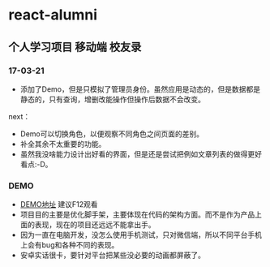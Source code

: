 # react-alumni
## 个人学习项目 移动端 校友录

### 17-03-21
* 添加了Demo，但是只模拟了管理员身份。虽然应用是动态的，但是数据都是静态的，只有查询，增删改能操作但操作后数据不会改变。

next：
* Demo可以切换角色，以便观察不同角色之间页面的差别。
* 补全其余不太重要的功能。
* 虽然我没啥能力设计出好看的界面，但是还是尝试把例如文章列表的做得更好看点:-D。

### DEMO
* [DEMO地址](https://czy0729.github.io/react-alumni/) 建议F12观看
* 项目目的主要是优化脚手架，主要体现在代码的架构方面。而不是作为产品上面的表现，现在的项目还远远不能拿出手。
* 因为一直在电脑开发，没怎么使用手机测试，只对微信端，所以不同平台手机上会有bug和各种不同的表现。
* 安卓实话很卡，要针对平台把某些没必要的动画都屏蔽了。